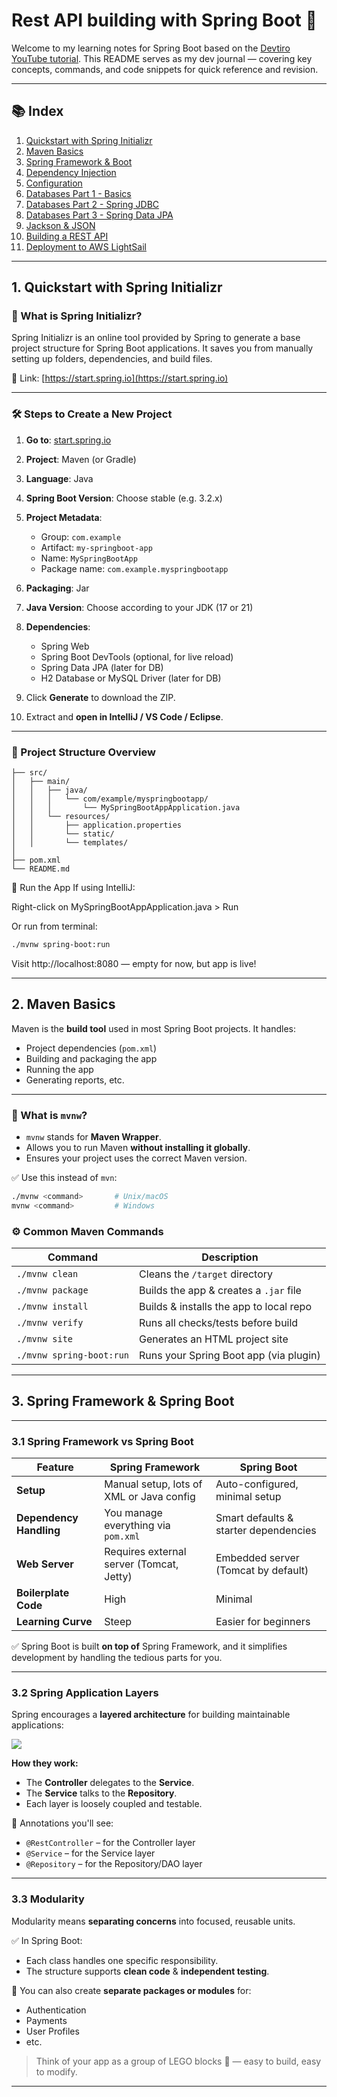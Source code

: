 # Rest API building with Spring Boot 🚀

Welcome to my learning notes for Spring Boot based on the [Devtiro YouTube tutorial](https://www.youtube.com/watch?v=Nv2DERaMx-4). This README serves as my dev journal — covering key concepts, commands, and code snippets for quick reference and revision.

---

## 📚 Index

1. [Quickstart with Spring Initializr](#1-quickstart-with-spring-initializr)
2. [Maven Basics](#2-maven-basics)
3. [Spring Framework & Boot](#3-spring-framework--boot)
4. [Dependency Injection](#4-dependency-injection)
5. [Configuration](#5-configuration)
6. [Databases Part 1 - Basics](#6-databases-part-1---basics)
7. [Databases Part 2 - Spring JDBC](#7-databases-part-2---spring-jdbc)
8. [Databases Part 3 - Spring Data JPA](#8-databases-part-3---spring-data-jpa)
9. [Jackson & JSON](#9-jackson--json)
10. [Building a REST API](#10-building-a-rest-api)
11. [Deployment to AWS LightSail](#11-deployment-to-aws-lightsail)

---

## 1. Quickstart with Spring Initializr

### 📌 What is Spring Initializr?

Spring Initializr is an online tool provided by Spring to generate a base project structure for Spring Boot applications. It saves you from manually setting up folders, dependencies, and build files.

🔗 Link: [https://start.spring.io](https://start.spring.io)

---

### 🛠️ Steps to Create a New Project

1. **Go to**: [start.spring.io](https://start.spring.io)
2. **Project**: Maven (or Gradle)
3. **Language**: Java
4. **Spring Boot Version**: Choose stable (e.g. 3.2.x)
5. **Project Metadata**:
    - Group: `com.example`
    - Artifact: `my-springboot-app`
    - Name: `MySpringBootApp`
    - Package name: `com.example.myspringbootapp`
6. **Packaging**: Jar
7. **Java Version**: Choose according to your JDK (17 or 21)
8. **Dependencies**:
    - Spring Web
    - Spring Boot DevTools (optional, for live reload)
    - Spring Data JPA (later for DB)
    - H2 Database or MySQL Driver (later for DB)

9. Click **Generate** to download the ZIP.
10. Extract and **open in IntelliJ / VS Code / Eclipse**.

---

### 📁 Project Structure Overview

```plaintext
├── src/
│   ├── main/
│   │   ├── java/
│   │   │   └── com/example/myspringbootapp/
│   │   │       └── MySpringBootAppApplication.java
│   │   └── resources/
│   │       ├── application.properties
│   │       └── static/
│   │       └── templates/
│
├── pom.xml
└── README.md
```

🧪 Run the App
If using IntelliJ:

Right-click on MySpringBootAppApplication.java > Run

Or run from terminal:
```bash
./mvnw spring-boot:run
```

Visit http://localhost:8080 — empty for now, but app is live!

---

## 2. Maven Basics

Maven is the **build tool** used in most Spring Boot projects. It handles:

- Project dependencies (`pom.xml`)
- Building and packaging the app
- Running the app
- Generating reports, etc.

---

### 🧰 What is `mvnw`?

- `mvnw` stands for **Maven Wrapper**.
- Allows you to run Maven **without installing it globally**.
- Ensures your project uses the correct Maven version.

✅ Use this instead of `mvn`:
```bash
./mvnw <command>       # Unix/macOS
mvnw <command>         # Windows
```

### ⚙️ Common Maven Commands

| Command                 | Description                              |
|------------------------|------------------------------------------|
| `./mvnw clean`         | Cleans the `/target` directory           |
| `./mvnw package`       | Builds the app & creates a `.jar` file   |
| `./mvnw install`       | Builds & installs the app to local repo  |
| `./mvnw verify`        | Runs all checks/tests before build       |
| `./mvnw site`          | Generates an HTML project site           |
| `./mvnw spring-boot:run` | Runs your Spring Boot app (via plugin) |

---

## 3. Spring Framework & Spring Boot

---

### 3.1 Spring Framework vs Spring Boot

| Feature                | Spring Framework                           | Spring Boot                                      |
|------------------------|---------------------------------------------|--------------------------------------------------|
| **Setup**             | Manual setup, lots of XML or Java config   | Auto-configured, minimal setup                   |
| **Dependency Handling** | You manage everything via `pom.xml`       | Smart defaults & starter dependencies            |
| **Web Server**         | Requires external server (Tomcat, Jetty)  | Embedded server (Tomcat by default)              |
| **Boilerplate Code**   | High                                       | Minimal                                           |
| **Learning Curve**     | Steep                                      | Easier for beginners                             |

✅ Spring Boot is built **on top of** Spring Framework, and it simplifies development by handling the tedious parts for you.

---

### 3.2 Spring Application Layers

Spring encourages a **layered architecture** for building maintainable applications:

<img src="https://files.codingninjas.in/article_images/spring-boot-architecture-0-1640757816.webp">

**How they work:**
- The **Controller** delegates to the **Service**.
- The **Service** talks to the **Repository**.
- Each layer is loosely coupled and testable.

📌 Annotations you'll see:
- `@RestController` – for the Controller layer
- `@Service` – for the Service layer
- `@Repository` – for the Repository/DAO layer

---

### 3.3 Modularity

Modularity means **separating concerns** into focused, reusable units.

✅ In Spring Boot:
- Each class handles one specific responsibility.
- The structure supports **clean code** & **independent testing**.

🧱 You can also create **separate packages or modules** for:
- Authentication
- Payments
- User Profiles
- etc.

> Think of your app as a group of LEGO blocks 🧱 — easy to build, easy to modify.

---




